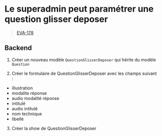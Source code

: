 <!-- 📄 Standard : https://www.notion.so/captive/Le-cadrage-technique-dbb611e45f114737a6b14745caa584e9?pvs=4 -->
# Le superadmin peut paramétrer une question glisser deposer

> [EVA-178](https://captive-team.atlassian.net/browse/EVA-178)

## Backend

1. Créer un nouveau modèle `QuestionGlisserDeposer` qui hérite du modèle `Question`

2. Créer le formulaire de QuestionGlisserDeposer avec les champs suivant :
- illustration
- modalite réponse
- audio modalité réponse
- intitulé
- audio intitulé
- nom technique
- libellé

3. Créer la show de QuestionGlisserDeposer


